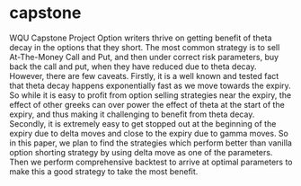# capstone
WQU Capstone Project 
Option writers thrive on getting benefit of theta decay in the options that they short. The most common strategy is to sell At-The-Money Call and Put, and then under correct risk parameters, buy back the call and put, when they have reduced due to theta decay. However, there are few caveats. Firstly, it is a well known and tested fact that theta decay happens exponentially fast as we move towards the expiry. So while it is easy to profit from option selling strategies near the expiry, the effect of other greeks can over power the effect of theta at the start of the expiry, and thus making it challenging to benefit from theta decay. Secondly, it is extremely easy to get stopped out at the beginning of the expiry due to delta moves and close to the expiry due to gamma moves. So in this paper, we plan to find the strategies which perform better than vanilla option shorting strategy by using delta move as one of the parameters. Then we perform comprehensive backtest to arrive at optimal parameters to make this a good strategy to take the most benefit. 

